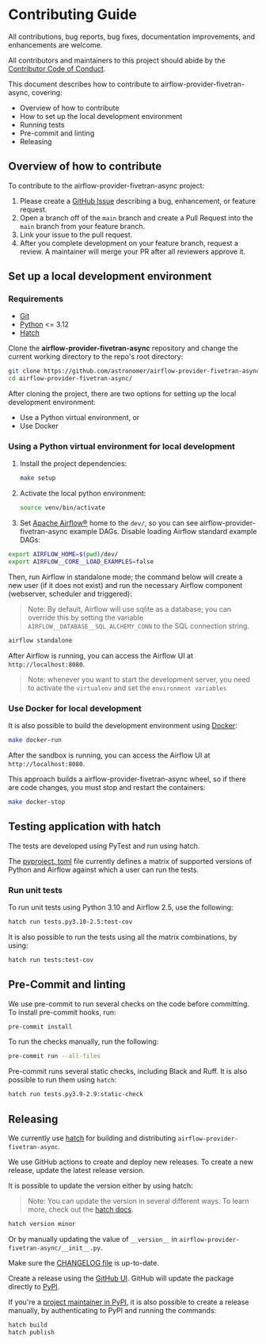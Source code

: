 # Contributing Guide

All contributions, bug reports, bug fixes, documentation improvements, and enhancements are welcome.

All contributors and maintainers to this project should abide by the [Contributor Code of Conduct](code_of_conduct.md).

This document describes how to contribute to airflow-provider-fivetran-async, covering:

- Overview of how to contribute
- How to set up the local development environment
- Running tests
- Pre-commit and linting
- Releasing

## Overview of how to contribute

To contribute to the airflow-provider-fivetran-async project:

1. Please create a [GitHub Issue](https://github.com/astronomer/airflow-provider-fivetran-async/issues) describing a bug, enhancement, or feature request.
2. Open a branch off of the `main` branch and create a Pull Request into the `main` branch from your feature branch.
3. Link your issue to the pull request.
4. After you complete development on your feature branch, request a review. A maintainer will merge your PR after all reviewers approve it.

## Set up a local development environment

### Requirements

- [Git](https://git-scm.com/)
- [Python](https://www.python.org/) <= 3.12
- [Hatch](https://hatch.pypa.io/latest/)

Clone the **airflow-provider-fivetran-async** repository and change the current working directory to the repo's root directory:

```bash
git clone https://github.com/astronomer/airflow-provider-fivetran-async.git
cd airflow-provider-fivetran-async/
```

After cloning the project, there are two options for setting up the local development environment:

- Use a Python virtual environment, or
- Use Docker

### Using a Python virtual environment for local development

1. Install the project dependencies:

    ```bash
    make setup
    ```

2. Activate the local python environment:

    ```bash
    source venv/bin/activate
    ```

3. Set [Apache Airflow®](https://airflow.apache.org/) home to the ``dev/``, so you can see airflow-provider-fivetran-async example DAGs.
Disable loading Airflow standard example DAGs:

```bash
export AIRFLOW_HOME=$(pwd)/dev/
export AIRFLOW__CORE__LOAD_EXAMPLES=false
```

Then, run Airflow in standalone mode; the command below will create a new user (if it does not exist) and run the necessary Airflow component (webserver, scheduler and triggered):

> Note: By default, Airflow will use sqlite as a database; you can override this by setting the variable ``AIRFLOW__DATABASE__SQL_ALCHEMY_CONN`` to the SQL connection string.

```bash
airflow standalone
```

After Airflow is running, you can access the Airflow UI at ``http://localhost:8080``.

> Note: whenever you want to start the development server, you need to activate the ``virtualenv`` and set the ``environment variables``

### Use Docker for local development

It is also possible to build the development environment using [Docker](https://www.docker.com/products/docker-desktop/):

```bash
make docker-run
```

After the sandbox is running, you can access the Airflow UI at ``http://localhost:8080``.

This approach builds a airflow-provider-fivetran-async wheel, so if there are code changes, you must stop and restart the containers:

```bash
make docker-stop
```

## Testing application with hatch

The tests are developed using PyTest and run using hatch.

The [pyproject. toml](https://github.com/astronomer/dag-factory/blob/main/pyproject.toml) file currently defines a matrix of supported versions of Python and Airflow against which a user can run the tests.

### Run unit tests

To run unit tests using Python 3.10 and Airflow 2.5, use the following:

```bash
hatch run tests.py3.10-2.5:test-cov
```

It is also possible to run the tests using all the matrix combinations, by using:

```bash
hatch run tests:test-cov
```
## Pre-Commit and linting

We use pre-commit to run several checks on the code before committing. To install pre-commit hooks, run:

```bash
pre-commit install
```

To run the checks manually, run the following:

```bash
pre-commit run --all-files
```

Pre-commit runs several static checks, including Black and Ruff. It is also possible to run them using ``hatch``:

```bash
hatch run tests.py3.9-2.9:static-check
```

## Releasing

We currently use [hatch](https://github.com/pypa/hatch) for building and distributing ``airflow-provider-fivetran-async``.

We use GitHub actions to create and deploy new releases. To create a new release, update the latest release version.

It is possible to update the version either by using hatch:

> Note: You can update the version in several different ways. To learn more, check out the [hatch docs](https://hatch.pypa.io/latest/version/#updating).

```bash
hatch version minor
```

Or by manually updating the value of `__version__` in `airflow-provider-fivetran-async/__init__.py`.

Make sure the [CHANGELOG file](https://github.com/astronomer/airflow-provider-fivetran-async/blob/main/CHANGELOG.md) is up-to-date.

Create a release using the [GitHub UI](https://github.com/astronomer/airflow-provider-fivetran-async/releases/new). GitHub will update the package directly to [PyPI](https://pypi.org/project/dag-factory/).

If you're a [project maintainer in PyPI](https://pypi.org/project/airflow-provider-fivetran-async/), it is also possible to create a release manually,
by authenticating to PyPI and running the commands:

```bash
hatch build
hatch publish
```
